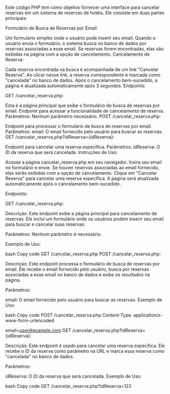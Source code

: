 Este código PHP tem como objetivo fornecer uma interface para cancelar reservas em um sistema de reservas de hotéis. Ele consiste em duas partes principais:

Formulário de Busca de Reservas por Email:

Um formulário simples onde o usuário pode inserir seu email.
Quando o usuário envia o formulário, o sistema busca no banco de dados por reservas associadas a esse email.
Se reservas forem encontradas, elas são exibidas na página com a opção de cancelamento.
Cancelamento de Reserva:

Cada reserva encontrada na busca é acompanhada de um link "Cancelar Reserva".
Ao clicar nesse link, a reserva correspondente é marcada como "cancelada" no banco de dados.
Após o cancelamento bem-sucedido, a página é atualizada automaticamente após 3 segundos.
Endpoints:

GET /cancelar_reserva.php:

Esta é a página principal que exibe o formulário de busca de reservas por email.
Endpoint para acessar a funcionalidade de cancelamento de reserva.
Parâmetros:
Nenhum parâmetro necessário.
POST /cancelar_reserva.php:

Endpoint para processar o formulário de busca de reservas por email.
Parâmetros:
email: O email fornecido pelo usuário para buscar as reservas.
GET /cancelar_reserva.php?idReserva={idReserva}:

Endpoint para cancelar uma reserva específica.
Parâmetros:
idReserva: O ID da reserva que será cancelada.
Instruções de Uso:

Acesse a página cancelar_reserva.php em seu navegador.
Insira seu email no formulário e envie.
Se houver reservas associadas ao email fornecido, elas serão exibidas com a opção de cancelamento.
Clique em "Cancelar Reserva" para cancelar uma reserva específica.
A página será atualizada automaticamente após o cancelamento bem-sucedido.


Endpoints:

GET /cancelar_reserva.php:

Descrição: Este endpoint exibe a página principal para cancelamento de reservas. Ele inclui um formulário onde os usuários podem inserir seu email para buscar e cancelar suas reservas.

Parâmetros: Nenhum parâmetro é necessário.

Exemplo de Uso:

bash
Copy code
GET /cancelar_reserva.php
POST /cancelar_reserva.php:

Descrição: Este endpoint processa o formulário de busca de reservas por email. Ele recebe o email fornecido pelo usuário, busca por reservas associadas a esse email no banco de dados e exibe os resultados na página.

Parâmetros:

email: O email fornecido pelo usuário para buscar as reservas.
Exemplo de Uso:

bash
Copy code
POST /cancelar_reserva.php
Content-Type: application/x-www-form-urlencoded

email=user@example.com
GET /cancelar_reserva.php?idReserva={idReserva}:

Descrição: Este endpoint é usado para cancelar uma reserva específica. Ele recebe o ID da reserva como parâmetro na URL e marca essa reserva como "cancelada" no banco de dados.

Parâmetros:

idReserva: O ID da reserva que será cancelada.
Exemplo de Uso:

bash
Copy code
GET /cancelar_reserva.php?idReserva=123

